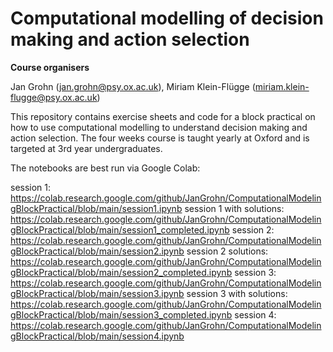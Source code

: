 # Computational modelling of decision making and action selection

**Course organisers**

Jan Grohn (jan.grohn@psy.ox.ac.uk), Miriam Klein-Flügge (miriam.klein-flugge@psy.ox.ac.uk)  

This repository contains exercise sheets and code for a block practical on how to use computational modelling to understand decision making and action selection. The four weeks course is taught yearly at Oxford and is targeted at 3rd year undergraduates. 

The notebooks are best run via Google Colab:

session 1:  https://colab.research.google.com/github/JanGrohn/ComputationalModelingBlockPractical/blob/main/session1.ipynb
session 1 with solutions: https://colab.research.google.com/github/JanGrohn/ComputationalModelingBlockPractical/blob/main/session1_completed.ipynb
session 2:  https://colab.research.google.com/github/JanGrohn/ComputationalModelingBlockPractical/blob/main/session2.ipynb
session 2 solutions:  https://colab.research.google.com/github/JanGrohn/ComputationalModelingBlockPractical/blob/main/session2_completed.ipynb
session 3:  https://colab.research.google.com/github/JanGrohn/ComputationalModelingBlockPractical/blob/main/session3.ipynb
session 3 with solutions: https://colab.research.google.com/github/JanGrohn/ComputationalModelingBlockPractical/blob/main/session3_completed.ipynb
session 4: https://colab.research.google.com/github/JanGrohn/ComputationalModelingBlockPractical/blob/main/session4.ipynb
